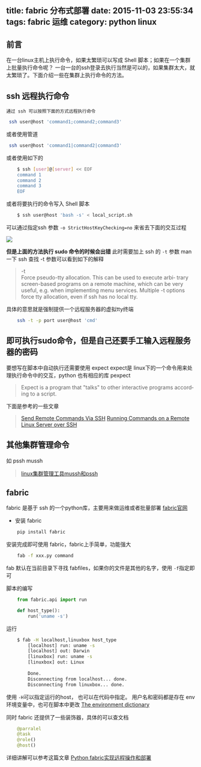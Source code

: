title: fabric 分布式部署
date: 2015-11-03 23:55:34
tags: fabric  运维
category: python linux
---

## 前言
   在一台linux主机上执行命令，如果太繁琐可以写成 Shell 脚本；如果在一个集群上批量执行命令呢？
一台一台的ssh登录去执行当然是可以的，如果集群太大，就太繁琐了。下面介绍一些在集群上执行命令的方法。

## ssh 远程执行命令
	通过 ssh 可以按照下面的方式远程执行命令
``` bash
 ssh user@host 'command1;command2;command3'
```
或者使用管道
``` bash
 ssh user@host 'command1|command2|command3'
```
或者使用如下的
``` bash
	$ ssh [user]@[server] << EOF
	command 1
	command 2
	command 3
	EOF
```
或者将要执行的命令写入 Shell 脚本
``` bash
	$ ssh user@host 'bash -s' < local_script.sh
```

可以通过指定ssh 参数 `-o StrictHostKeyChecking=no` 来省去下面的交互过程 
 
![](http://farm8.staticflickr.com/7399/8778510478_4a428cc5f4.jpg)

**但是上面的方法执行 sudo 命令的时候会出错**
此时需要加上 ssh 的 `-t` 参数
man 一下 ssh 查找 -t 参数可以看到如下的解释

> -t      
> Force pseudo-tty allocation.  This can be used to execute arbi‐
             trary screen-based programs on a remote machine, which can be
             very useful, e.g. when implementing menu services.  Multiple -t
             options force tty allocation, even if ssh has no local tty.

具体的意思就是强制提供一个远程服务器的虚拟tty终端
``` bash
	ssh -t -p port user@host 'cmd'
```
即可执行sudo命令，但是自己还要手工输入远程服务器的密码
---
要想写在脚本中自动执行还需要使用 expect
expect是 linux下的一个命令用来处理执行命令中的交互，python 也有相应的库 pexpect
> Expect  is a program that "talks" to other interactive programs accord‐
       ing to a script. 

下面是参考的一些文章
 > [Send Remote Commands Via SSH](http://malcontentcomics.com/systemsboy/2006/07/send-remote-commands-via-ssh.html)
 > [Running Commands on a Remote Linux Server over SSH](http://www.shellhacks.com/en/Running-Commands-on-a-Remote-Linux-Server-over-SSH)

## 其他集群管理命令

如 pssh mussh

> [linux集群管理工具mussh和pssh](http://xiaorui.cc/2014/07/09/linux%E9%9B%86%E7%BE%A4%E7%AE%A1%E7%90%86%E5%B7%A5%E5%85%B7mussh%E5%92%8Cpssh/)

## fabric 

fabric 是基于 ssh 的一个python库，主要用来做运维或者批量部署
[fabric官网](http://www.fabfile.org/)
* 安装 fabric
``` bash
	pip install fabric
```

安装完成即可使用 fabric，fabric上手简单，功能强大

``` bash
	fab -f xxx.py command
```
fab 默认在当前目录下寻找 fabfiles，如果你的文件是其他的名字，使用 `-f`指定即可

脚本的编写
``` python
	from fabric.api import run

	def host_type():
		run('uname -s')
```
运行
``` bash
	$ fab -H localhost,linuxbox host_type
		[localhost] run: uname -s
		[localhost] out: Darwin
		[linuxbox] run: uname -s
		[linuxbox] out: Linux
		
		Done.
		Disconnecting from localhost... done.
		Disconnecting from linuxbox... done.
```
使用 `-H`可以指定运行的host， 也可以在代码中指定。
用户名和密码都是存在 env 环境变量中，也可在脚本中更改
[The environment dictionary](http://docs.fabfile.org/en/1.10/usage/env.html?highlight=env)

同时 fabric 还提供了一些装饰器，具体的可以查文档
``` python
	@parralel
	@task
	@role()
	@host()
```
详细讲解可以参考这篇文章 [Python fabric实现远程操作和部署 ](http://wklken.me/posts/2013/03/25/python-tool-fabric.html)

